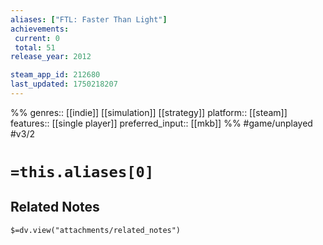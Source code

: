 ```yaml
---
aliases: ["FTL: Faster Than Light"]
achievements:
 current: 0
 total: 51
release_year: 2012

steam_app_id: 212680
last_updated: 1750218207
---
```

%%
genres:: [[indie]] [[simulation]] [[strategy]]
platform:: [[steam]]
features:: [[single player]]
preferred_input:: [[mkb]]
%%
#game/unplayed
#v3/2

# `=this.aliases[0]`
## Related Notes
`$=dv.view("attachments/related_notes")`